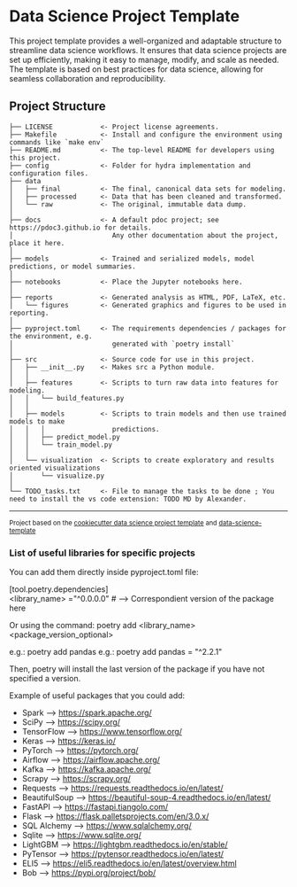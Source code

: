 # Data Science Project Template

This project template provides a well-organized and adaptable structure to streamline data science workflows. It ensures that data science projects are set up efficiently, making it easy to manage, modify, and scale as needed. The template is based on best practices for data science, allowing for seamless collaboration and reproducibility.

Project Structure
-----------------

    ├── LICENSE            <- Project license agreements.
    ├── Makefile           <- Install and configure the environment using commands like `make env`
    ├── README.md          <- The top-level README for developers using this project.
    ├── config             <- Folder for hydra implementation and configuration files.
    ├── data
    │   ├── final          <- The final, canonical data sets for modeling.
    │   ├── processed      <- Data that has been cleaned and transformed.
    │   └── raw            <- The original, immutable data dump.
    │
    ├── docs               <- A default pdoc project; see https://pdoc3.github.io for details. 
    │                         Any other documentation about the project, place it here.
    │
    ├── models             <- Trained and serialized models, model predictions, or model summaries.
    │
    ├── notebooks          <- Place the Jupyter notebooks here.
    │
    ├── reports            <- Generated analysis as HTML, PDF, LaTeX, etc.
    │   └── figures        <- Generated graphics and figures to be used in reporting.
    │
    ├── pyproject.toml     <- The requirements dependencies / packages for the environment, e.g.
    │                         generated with `poetry install`
    │
    ├── src                <- Source code for use in this project.
    │   ├── __init__.py    <- Makes src a Python module.
    │   │
    │   ├── features       <- Scripts to turn raw data into features for modeling.
    │   │   └── build_features.py
    │   │
    │   ├── models         <- Scripts to train models and then use trained models to make
    │   │   │                 predictions.
    │   │   ├── predict_model.py
    │   │   └── train_model.py
    │   │
    │   └── visualization  <- Scripts to create exploratory and results oriented visualizations
    │       └── visualize.py
    │
    └── TODO_tasks.txt     <- File to manage the tasks to be done ; You need to install the vs code extension: TODO MD by Alexander. 
                              
--------

<p><small>Project based on the <a target="_blank" href="https://drivendata.github.io/cookiecutter-data-science/">cookiecutter data science project template</a> and <a target="_blank" href="https://github.com/khuyentran1401/data-science-template">data-science-template</a></small></p>



### List of useful libraries for specific projects

You can add them directly inside pyproject.toml file:    

[tool.poetry.dependencies]   
<library_name> ="^0.0.0.0" # --> Correspondient version of the package here  

Or using the command: poetry add <library_name> <package_version_optional>                
    
e.g.: poetry add pandas
e.g.: poetry add pandas = "^2.2.1"

Then, poetry will install the last version of the package if you have not specified a version.

Example of useful packages that you could add:

- Spark -->  https://spark.apache.org/
- SciPy -->  https://scipy.org/
- TensorFlow --> https://www.tensorflow.org/
- Keras --> https://keras.io/
- PyTorch --> https://pytorch.org/
- Airflow --> https://airflow.apache.org/
- Kafka --> https://kafka.apache.org/
- Scrapy -->  https://scrapy.org/
- Requests --> https://requests.readthedocs.io/en/latest/
- BeautifulSoup --> https://beautiful-soup-4.readthedocs.io/en/latest/
- FastAPI --> https://fastapi.tiangolo.com/
- Flask --> https://flask.palletsprojects.com/en/3.0.x/
- SQL Alchemy --> https://www.sqlalchemy.org/
- Sqlite --> https://www.sqlite.org/
- LightGBM --> https://lightgbm.readthedocs.io/en/stable/
- PyTensor --> https://pytensor.readthedocs.io/en/latest/
- ELI5 -->  https://eli5.readthedocs.io/en/latest/overview.html
- Bob -->   https://pypi.org/project/bob/
